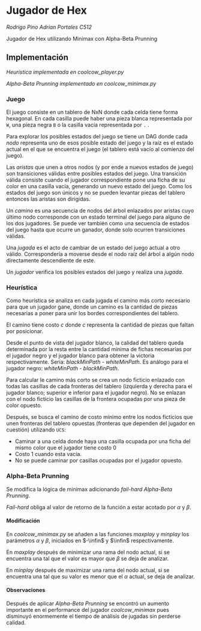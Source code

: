 # Jugador de Hex

_Rodrigo Pino_
_Adrian Portales_
_C512_

Jugador de Hex utilizando Minimax con Alpha-Beta Prunning

## Implementación

_Heurística implementada en coolcow_player.py_

_Alpha-Beta Prunning implementado en coolcow_minimax.py_

### Juego

El juego consiste en un tablero de NxN donde cada celda tiene forma hexagonal. En cada casilla puede haber una pieza blanca representada por `W`, una pieza negra `B` o la casilla vacía representada por  `.` .

Para explorar los posibles estados del juego se tiene un DAG donde cada _nodo_ representa uno de esos posible estado del juego y la raíz es el estado actual en el que se encuentra el juego (el tablero está vacío al comienzo del juego). 

Las _aristas_ que unen a otros nodos (y por ende a nuevos estados de juego) son transiciones válidas entre posibles estados del juego. Una transición válida consiste cuando el jugador correspondiente pone una ficha de su color en una casilla vacía, generando un nuevo estado del juego. Como los estados del juego son únicos y no se pueden levantar piezas del tablero entonces las aristas son dirigidas.

Un _camino_ es una secuencia de nodos del árbol enlazados por aristas cuyo último nodo corresponde con un estado terminal del juego para alguno de los dos jugadores. Se puede ver también como una secuencia de estados del juego hasta que ocurre un ganador, donde solo ocurren transiciones válidas.

Una _jugada_ es el acto de cambiar de un estado del juego actual a otro válido. Correspondería a moverse desde el nodo raíz del árbol a algún nodo directamente descendiente de este.

Un _jugador_ verifica los posibles estados del juego y realiza una _jugada_.

### Heurística

Como heurística se analiza en cada jugada el camino más corto necesario para que un jugador gane, donde un camino es la cantidad de piezas necesarias a poner para unir los bordes correspondientes del tablero.

El camino tiene costo _c_ donde _c_ representa la cantidad de piezas que faltan por posicionar.

Desde el punto de vista del jugador blanco, la calidad del tablero queda determinada por la resta entre la cantidad mínima de fichas necesarias por el jugador negro y el jugador blanco para obtener la victoria respectivamente. Sería: _blackMinPath - whiteMinPath_. Es análogo para el jugador negro: _whiteMinPath - blackMinPath_.

Para calcular le camino más corto se crea un nodo ficticio enlazado con todas las casillas de cada fronteras del tablero (izquierda y derecha para el jugador blanco; superior e inferior para el jugador negro). No se enlazan con el nodo ficticio las casillas de la frontera ocupadas por una pieza de color opuesto.

Después, se busca el camino de costo mínimo entre los nodos ficticios que unen fronteras del tablero opuestas (fronteras que dependen del jugador en cuestión) utilizando `UCS`:

* Caminar a una celda donde haya una casilla ocupada por una ficha del mismo color que el jugador tiene costo 0 
* Costo 1 cuando esta vacía. 
* No se puede caminar por casillas ocupadas por el jugador opuesto.

### Alpha-Beta Prunning

Se modifica la lógica de minimax adicionando _fail-hard_ _Alpha-Beta Prunning_.

_Fail-hard_ obliga al valor de retorno de la función a estar acotado por $\alpha$ y $\beta$.

#### Modificación

En _coolcow_minimax.py_ se añaden a las funciones _maxplay_ y _minplay_ los parámetros $\alpha$ y $\beta$, iniciados en $-\infin$ y $\infin$ respectivamente.

En _maxplay_ después de minimizar una rama del nodo actual, si se encuentra una tal que el valor es mayor que $\beta$ se deja de analizar.

En _minplay_ después de maximizar una rama del nodo actual, si se encuentra una tal que su valor es menor que el $\alpha$ actual, se deja de analizar.

#### Observaciones

Después de aplicar _Alpha-Beta Prunning_ se encontró un aumento importante en el performance del jugador _coolcow_minimax_ pues disminuyó enormemente el tiempo de análisis de jugadas sin perderse calidad.
